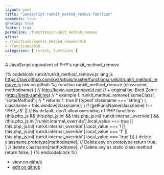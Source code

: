 ```yaml
---
layout: post
title: "JavaScript runkit_method_remove function"
comments: true
sharing: true
footer: true
permalink: /functions/runkit_method_remove
alias:
- /functions/runkit_method_remove:816
- /functions/816
categories: [ runkit, functions ]
---
```

A JavaScript equivalent of PHP's runkit_method_remove
<!-- more -->
{% codeblock runkit/runkit_method_remove.js lang:js https://raw.github.com/kvz/phpjs/master/functions/runkit/runkit_method_remove.js raw on github %}
function runkit_method_remove (classname, methodname) {
    // http://kevin.vanzonneveld.net
    // +   original by: Brett Zamir (http://brett-zamir.me)
    // *     example 1: runkit_method_remove('someClass', 'someMethod');
    // *     returns 1: true
    if (typeof classname === 'string') {
        classname = this.window[classname];
    }
    if (getFuncName(classname) !== 'PHP_JS' || // By default, don't allow overriding of PHP functions
    (this.php_js && this.php_js.ini && this.php_js.ini['runkit.internal_override'] && (this.php_js.ini['runkit.internal_override'].local_value === true || this.php_js.ini['runkit.internal_override'].local_value === 1 || this.php_js.ini['runkit.internal_override'].local_value === '1' || this.php_js.ini['runkit.internal_override'].local_value === 'true'))) {
        delete classname.prototype[methodname]; // Delete any on prototype
        return true;
    }
    // delete classname[methodname]; // Delete any as static class method
    return false;
}
{% endcodeblock %}
<ul>
 <li><a href="https://github.com/kvz/phpjs/blob/master/functions/runkit/runkit_method_remove.js">view on github</a></li>
 <li><a href="https://github.com/kvz/phpjs/edit/master/functions/runkit/runkit_method_remove.js">edit on github</a></li>
</ul>
